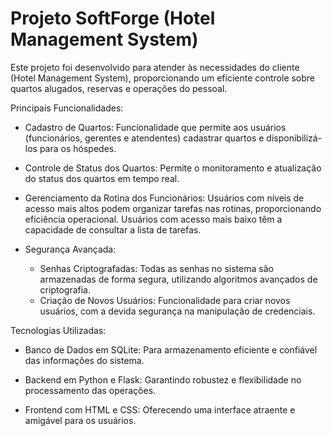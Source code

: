 # Projeto SoftForge (Hotel Management System)

Este projeto foi desenvolvido para atender às necessidades do cliente (Hotel Management System), proporcionando um eficiente controle sobre quartos alugados, reservas e operações do pessoal.

Principais Funcionalidades:
  * Cadastro de Quartos: Funcionalidade que permite aos usuários (funcionários, gerentes e atendentes) cadastrar quartos e disponibilizá-los para os hóspedes.

  * Controle de Status dos Quartos: Permite o monitoramento e atualização do status dos quartos em tempo real.

  * Gerenciamento da Rotina dos Funcionários: Usuários com níveis de acesso mais altos podem organizar tarefas nas rotinas, proporcionando eficiência operacional. Usuários com acesso mais baixo têm a capacidade de consultar a lista de tarefas.
    
  * Segurança Avançada:
     * Senhas Criptografadas: Todas as senhas no sistema são armazenadas de forma segura, utilizando algoritmos avançados de criptografia.
     * Criação de Novos Usuários: Funcionalidade para criar novos usuários, com a devida segurança na manipulação de credenciais.


Tecnologias Utilizadas:
  * Banco de Dados em SQLite: Para armazenamento eficiente e confiável das informações do sistema.

  * Backend em Python e Flask: Garantindo robustez e flexibilidade no processamento das operações.

  * Frontend com HTML e CSS: Oferecendo uma interface atraente e amigável para os usuários.
